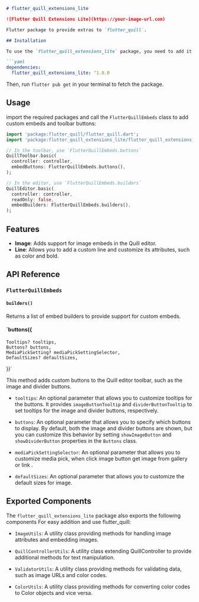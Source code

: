 ```markdown
# flutter_quill_extensions_lite

![Flutter Quill Extensions Lite](https://your-image-url.com)

Flutter package to provide extras to `flutter_quill`.

## Installation

To use the `flutter_quill_extensions_lite` package, you need to add it as a dependency in your `pubspec.yaml`:

```yaml
dependencies:
  flutter_quill_extensions_lite: ^1.0.0
```

Then, run `flutter pub get` in your terminal to fetch the package.

## Usage

import the required packages and call the `FlutterQuillEmbeds` class to add custom embeds and toolbar buttons:

```dart
import 'package:flutter_quill/flutter_quill.dart';
import 'package:flutter_quill_extensions_lite/flutter_quill_extensions_lite.dart';

// In the toolbar, use `FlutterQuillEmbeds.buttons`
QuillToolbar.basic(
  controller: controller,
  embedButtons: FlutterQuillEmbeds.buttons(),
);

// In the editor, use `FlutterQuillEmbeds.builders`
QuillEditor.basic(
  controller: controller,
  readOnly: false,
  embedBuilders: FlutterQuillEmbeds.builders(),
);
```

## Features

- **Image**: Adds support for image embeds in the Quill editor.
- **Line**: Allows you to add a custom line and customize its attributes, such as color and bold.

## API Reference

### `FlutterQuillEmbeds`

#### `builders()`

Returns a list of embed builders to provide support for custom embeds.

#### `buttons({
    Tooltips? tooltips,
    Buttons? buttons,
    MediaPickSetting? mediaPickSettingSelector,
    DefaultSizes? defaultSizes,
})`

This method adds custom buttons to the Quill editor toolbar, such as the image and divider buttons.

- `tooltips`: An optional parameter that allows you to customize tooltips for the buttons. It provides `imageButtonTooltip` and `dividerButtonTooltip` to set tooltips for the image and divider buttons, respectively.

- `buttons`: An optional parameter that allows you to specify which buttons to display. By default, both the image and divider buttons are shown, but you can customize this behavior by setting `showImageButton` and `showDividerButton` properties in the `Buttons` class.

- `mediaPickSettingSelector`: An optional parameter that allows you to customize media pick, when click image button get image from gallery or link .

- `defaultSizes`: An optional parameter that allows you to customize the default sizes for image.


## Exported Components

The `flutter_quill_extensions_lite` package also exports the following components For easy addition and use flutter_quill:

- `ImageUtils`: A utility class providing methods for handling image attributes and embedding images.

- `QuillControllerUtils`: A utility class extending QuillController to provide additional methods for text manipulation.

- `ValidatorUtils`: A utility class providing methods for validating data, such as image URLs and color codes.

- `ColorUtils`: A utility class providing methods for converting color codes to Color objects and vice versa.

```
